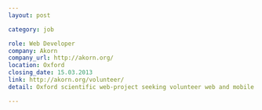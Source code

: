 ```yaml
---
layout: post

category: job

role: Web Developer
company: Akorn
company_url: http://akorn.org/
location: Oxford
closing_date: 15.03.2013
link: http://akorn.org/volunteer/
detail: Oxford scientific web-project seeking volunteer web and mobile developers. Site is a tool for scientists to watch latest research and exchange research apps. See website for more details!

---
```

